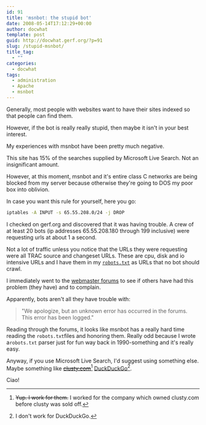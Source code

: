 ```yaml
---
id: 91
title: 'msnbot: the stupid bot'
date: 2008-05-14T17:12:29+00:00
author: docwhat
template: post
guid: http://docwhat.gerf.org/?p=91
slug: /stupid-msnbot/
title_tag:
  - ""
categories:
  - docwhat
tags:
  - administration
  - Apache
  - msnbot
---
```

Generally, most people with websites want to have their sites indexed so that people can find them.

However, if the bot is really really stupid, then maybe it isn't in your best interest.

My experiences with msnbot have been pretty much negative.

This site has 15% of the searches supplied by Microsoft Live Search. Not an insignificant amount.

However, at this moment, msnbot and it's entire class C networks are being blocked from my server because otherwise they're going to DOS my poor box into oblivion.

In case you want this rule for yourself, here you go:

``` bash
iptables -A INPUT -s 65.55.208.0/24 -j DROP
```

I checked on gerf.org and discovered that it was having trouble. A crew of at least 20 bots (ip addresses 65.55.208.180 through 199 inclusive) were requesting urls at about 1 a second.

Not a lot of traffic unless you notice that the URLs they were requesting were all TRAC source and changeset URLs. These are cpu, disk and io intensive URLs and I have them in my [`robots.txt`](http://trac.gerf.org/robots.txt) as URLs that no bot should crawl.

I immediately went to the [webmaster forums](http://forums.microsoft.com/webmaster/) to see if others have had this problem (they have) and to complain.

Apparently, bots aren't all they have trouble with:

> "We apologize, but an unknown error has occurred in the forums. This error has been logged."

Reading through the forums, it looks like msnbot has a really hard time reading the `robots.txt`files and honoring them. Really odd because I wrote a`robots.txt` parser just for fun way back in 1990-something and it's really easy.

Anyway, if you use Microsoft Live Search, I'd suggest using something else. Maybe something like ~~[clusty.com](http://clusty.com/)~~[^1] [DuckDuckGo](https://duckduckgo.com/)[^2].

Ciao!

[^1]: ~~Yup. I work for them.~~ I worked for the company which owned clusty.com before clusty was sold off.

[^2]: I don't work for DuckDuckGo.
